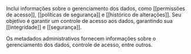 Inclui informações sobre o gerenciamento dos dados, como [[permissões de acesso]], [[políticas de segurança]] e [[histórico de alterações]]. Seu objetivo é garantir um controle de acesso aos dados, garantindo sua [[integridade]] e [[segurança]]. 

Os metadados administrativos fornecem informações sobre o gerenciamento dos dados, controle de acesso, entre outros. 